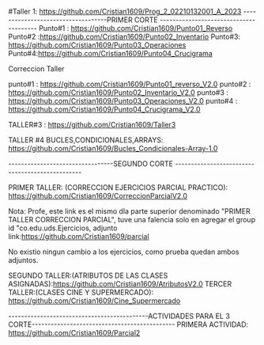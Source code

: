 #Taller 1: https://github.com/Cristian1609/Prog_2_02210132001_A_2023
-----------------------------------PRIMER CORTE ---------------------------------------
Punto#1 : https://github.com/Cristian1609/Punto01_Reverso
Punto#2 :https://github.com/Cristian1609/Punto02_Inventario
Punto#3: https://github.com/Cristian1609/Punto03_Operaciones
Punto#4:https://github.com/Cristian1609/Punto04_Crucigrama

Correccion Taller 

punto#1 :  https://github.com/Cristian1609/Punto01_reverso_V2.0
punto#2 : https://github.com/Cristian1609/Punto02_Inventario_V2.0
punto#3 : https://github.com/Cristian1609/Punto03_Operaciones_V2.0
punto#4 : https://github.com/Cristian1609/Punto04_Crucigrama_V2.0

TALLER#3 : https://github.com/Cristian1609/Taller3

TALLER #4 BUCLES,CONDICIONALES,ARRAYS: https://github.com/Cristian1609/Bucles_Condicionales-Array-1.0

---------------------------------SEGUNDO CORTE ------------------------------------------------

PRIMER TALLER: (CORRECCION EJERCICIOS PARCIAL PRACTICO): https://github.com/Cristian1609/CorreccionParcialV2.0

Nota: Profe, este link es el mismo dla parte superior denominado "PRIMER TALLER CORRECCION PARCIAL", tuve una falencia solo en agregar el group id "co.edu.uds.Ejercicios, adjunto link:https://github.com/Cristian1609/parcial

No existio ningun cambio a los ejercicios, como prueba quedan ambos adjuntos.

SEGUNDO TALLER:(ATRIBUTOS DE LAS CLASES ASIGNADAS):https://github.com/Cristian1609/AtributosV2.0
TERCER TALLER:(CLASES CINE Y SUPERMERCADO): https://github.com/Cristian1609/Cine_Supermercado

--------------------------------------------ACTIVIDADES PARA EL 3 CORTE---------------------------------------------
PRIMERA ACTIVIDAD: https://github.com/Cristian1609/Parcial2 

